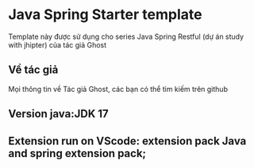 # Java Spring Starter template
Template này được sử dụng cho series Java Spring Restful (dự án study with jhipter) của tác giả Ghost

## Về tác giả
Mọi thông tin về Tác giả Ghost, các bạn có thể tìm kiếm trên github
## Version java:JDK 17
## Extension run on VScode: extension pack Java and spring extension pack;




